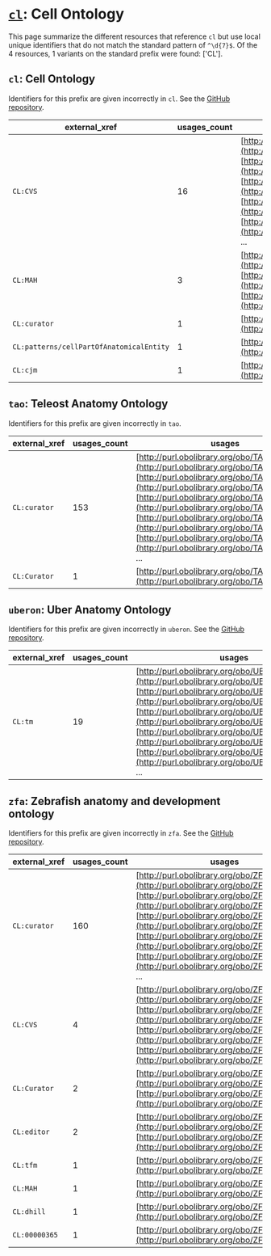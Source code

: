 # [`cl`](https://bioregistry.io/cl): Cell Ontology

This page summarize the different resources that reference `cl`
but use local unique identifiers that do not match the standard pattern of
`^\d{7}$`. Of the 4 resources,
1 variants on the standard prefix were found: ['CL'].

## `cl`: Cell Ontology

Identifiers for this prefix are given incorrectly in `cl`. See the [GitHub repository](https://github.com/obophenotype/cell-ontology).

| external_xref                            |   usages_count | usages                                                                                                                                                                                                                                                                                                                                                                                                                                                      |
|------------------------------------------|----------------|-------------------------------------------------------------------------------------------------------------------------------------------------------------------------------------------------------------------------------------------------------------------------------------------------------------------------------------------------------------------------------------------------------------------------------------------------------------|
| `CL:CVS`                                 |             16 | [http://purl.obolibrary.org/obo/CL_0000212](http://purl.obolibrary.org/obo/CL_0000212), [http://purl.obolibrary.org/obo/CL_0005000](http://purl.obolibrary.org/obo/CL_0005000), [http://purl.obolibrary.org/obo/CL_0005001](http://purl.obolibrary.org/obo/CL_0005001), [http://purl.obolibrary.org/obo/CL_0005002](http://purl.obolibrary.org/obo/CL_0005002), [http://purl.obolibrary.org/obo/CL_0005003](http://purl.obolibrary.org/obo/CL_0005003), ... |
| `CL:MAH`                                 |              3 | [http://purl.obolibrary.org/obo/CL_0007007](http://purl.obolibrary.org/obo/CL_0007007), [http://purl.obolibrary.org/obo/CL_0007008](http://purl.obolibrary.org/obo/CL_0007008), [http://purl.obolibrary.org/obo/CL_0007011](http://purl.obolibrary.org/obo/CL_0007011)                                                                                                                                                                                      |
| `CL:curator`                             |              1 | [http://purl.obolibrary.org/obo/CL_0005018](http://purl.obolibrary.org/obo/CL_0005018)                                                                                                                                                                                                                                                                                                                                                                      |
| `CL:patterns/cellPartOfAnatomicalEntity` |              1 | [http://purl.obolibrary.org/obo/CL_0011030](http://purl.obolibrary.org/obo/CL_0011030)                                                                                                                                                                                                                                                                                                                                                                      |
| `CL:cjm`                                 |              1 | [http://purl.obolibrary.org/obo/CL_1000742](http://purl.obolibrary.org/obo/CL_1000742)                                                                                                                                                                                                                                                                                                                                                                      |

## `tao`: Teleost Anatomy Ontology

Identifiers for this prefix are given incorrectly in `tao`.

| external_xref   |   usages_count | usages                                                                                                                                                                                                                                                                                                                                                                                                                                                                |
|-----------------|----------------|-----------------------------------------------------------------------------------------------------------------------------------------------------------------------------------------------------------------------------------------------------------------------------------------------------------------------------------------------------------------------------------------------------------------------------------------------------------------------|
| `CL:curator`    |            153 | [http://purl.obolibrary.org/obo/TAO_0002148](http://purl.obolibrary.org/obo/TAO_0002148), [http://purl.obolibrary.org/obo/TAO_0002182](http://purl.obolibrary.org/obo/TAO_0002182), [http://purl.obolibrary.org/obo/TAO_0002211](http://purl.obolibrary.org/obo/TAO_0002211), [http://purl.obolibrary.org/obo/TAO_0005243](http://purl.obolibrary.org/obo/TAO_0005243), [http://purl.obolibrary.org/obo/TAO_0005322](http://purl.obolibrary.org/obo/TAO_0005322), ... |
| `CL:Curator`    |              1 | [http://purl.obolibrary.org/obo/TAO_0005242](http://purl.obolibrary.org/obo/TAO_0005242)                                                                                                                                                                                                                                                                                                                                                                              |

## `uberon`: Uber Anatomy Ontology

Identifiers for this prefix are given incorrectly in `uberon`. See the [GitHub repository](https://github.com/obophenotype/uberon).

| external_xref   |   usages_count | usages                                                                                                                                                                                                                                                                                                                                                                                                                                                                                              |
|-----------------|----------------|-----------------------------------------------------------------------------------------------------------------------------------------------------------------------------------------------------------------------------------------------------------------------------------------------------------------------------------------------------------------------------------------------------------------------------------------------------------------------------------------------------|
| `CL:tm`         |             19 | [http://purl.obolibrary.org/obo/UBERON_0001249](http://purl.obolibrary.org/obo/UBERON_0001249), [http://purl.obolibrary.org/obo/UBERON_0001249](http://purl.obolibrary.org/obo/UBERON_0001249), [http://purl.obolibrary.org/obo/UBERON_0001745](http://purl.obolibrary.org/obo/UBERON_0001745), [http://purl.obolibrary.org/obo/UBERON_0004041](http://purl.obolibrary.org/obo/UBERON_0004041), [http://purl.obolibrary.org/obo/UBERON_0004042](http://purl.obolibrary.org/obo/UBERON_0004042), ... |

## `zfa`: Zebrafish anatomy and development ontology

Identifiers for this prefix are given incorrectly in `zfa`. See the [GitHub repository](https://github.com/cerivs/zebrafish-anatomical-ontology).

| external_xref   |   usages_count | usages                                                                                                                                                                                                                                                                                                                                                                                                                                                                |
|-----------------|----------------|-----------------------------------------------------------------------------------------------------------------------------------------------------------------------------------------------------------------------------------------------------------------------------------------------------------------------------------------------------------------------------------------------------------------------------------------------------------------------|
| `CL:curator`    |            160 | [http://purl.obolibrary.org/obo/ZFA_0001691](http://purl.obolibrary.org/obo/ZFA_0001691), [http://purl.obolibrary.org/obo/ZFA_0001694](http://purl.obolibrary.org/obo/ZFA_0001694), [http://purl.obolibrary.org/obo/ZFA_0001725](http://purl.obolibrary.org/obo/ZFA_0001725), [http://purl.obolibrary.org/obo/ZFA_0005243](http://purl.obolibrary.org/obo/ZFA_0005243), [http://purl.obolibrary.org/obo/ZFA_0005244](http://purl.obolibrary.org/obo/ZFA_0005244), ... |
| `CL:CVS`        |              4 | [http://purl.obolibrary.org/obo/ZFA_0009375](http://purl.obolibrary.org/obo/ZFA_0009375), [http://purl.obolibrary.org/obo/ZFA_0009376](http://purl.obolibrary.org/obo/ZFA_0009376), [http://purl.obolibrary.org/obo/ZFA_0009393](http://purl.obolibrary.org/obo/ZFA_0009393), [http://purl.obolibrary.org/obo/ZFA_0009395](http://purl.obolibrary.org/obo/ZFA_0009395)                                                                                                |
| `CL:Curator`    |              2 | [http://purl.obolibrary.org/obo/ZFA_0005242](http://purl.obolibrary.org/obo/ZFA_0005242), [http://purl.obolibrary.org/obo/ZFA_0005873](http://purl.obolibrary.org/obo/ZFA_0005873)                                                                                                                                                                                                                                                                                    |
| `CL:editor`     |              2 | [http://purl.obolibrary.org/obo/ZFA_0005769](http://purl.obolibrary.org/obo/ZFA_0005769), [http://purl.obolibrary.org/obo/ZFA_0009402](http://purl.obolibrary.org/obo/ZFA_0009402)                                                                                                                                                                                                                                                                                    |
| `CL:tfm`        |              1 | [http://purl.obolibrary.org/obo/ZFA_0005743](http://purl.obolibrary.org/obo/ZFA_0005743)                                                                                                                                                                                                                                                                                                                                                                              |
| `CL:MAH`        |              1 | [http://purl.obolibrary.org/obo/ZFA_0005775](http://purl.obolibrary.org/obo/ZFA_0005775)                                                                                                                                                                                                                                                                                                                                                                              |
| `CL:dhill`      |              1 | [http://purl.obolibrary.org/obo/ZFA_0009301](http://purl.obolibrary.org/obo/ZFA_0009301)                                                                                                                                                                                                                                                                                                                                                                              |
| `CL:00000365`   |              1 | [http://purl.obolibrary.org/obo/ZFA_0005772](http://purl.obolibrary.org/obo/ZFA_0005772)                                                                                                                                                                                                                                                                                                                                                                              |

